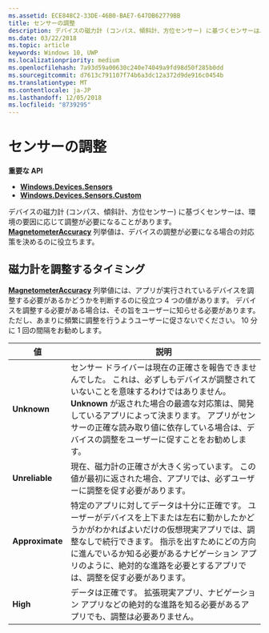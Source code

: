 ```yaml
---
ms.assetid: ECE848C2-33DE-46B0-BAE7-647DB62779BB
title: センサーの調整
description: デバイスの磁力計 (コンパス、傾斜計、方位センサー) に基づくセンサーは、環境の要因に応じて調整が必要になることがあります。
ms.date: 03/22/2018
ms.topic: article
keywords: Windows 10, UWP
ms.localizationpriority: medium
ms.openlocfilehash: 7a93d59a00630c240e74049a9fd98d50f285b0dd
ms.sourcegitcommit: d7613c791107f74b6a3dc12a372d9de916c0454b
ms.translationtype: MT
ms.contentlocale: ja-JP
ms.lasthandoff: 12/05/2018
ms.locfileid: "8739295"
---
```

# <a name="calibrate-sensors"></a>センサーの調整


**重要な API**

-   [**Windows.Devices.Sensors**](https://msdn.microsoft.com/library/windows/apps/BR206408)
-   [**Windows.Devices.Sensors.Custom**](https://msdn.microsoft.com/library/windows/apps/Dn895032)

デバイスの磁力計 (コンパス、傾斜計、方位センサー) に基づくセンサーは、環境の要因に応じて調整が必要になることがあります。 [**MagnetometerAccuracy**](https://msdn.microsoft.com/library/windows/apps/Dn297552) 列挙値は、デバイスの調整が必要になる場合の対応策を決めるのに役立ちます。

## <a name="when-to-calibrate-the-magnetometer"></a>磁力計を調整するタイミング

[**MagnetometerAccuracy**](https://msdn.microsoft.com/library/windows/apps/Dn297552) 列挙値には、アプリが実行されているデバイスを調整する必要があるかどうかを判断するのに役立つ 4 つの値があります。 デバイスを調整する必要がある場合は、その旨をユーザーに知らせる必要があります。 ただし、あまりに頻繁に調整を行うようユーザーに促さないでください。 10 分に 1 回の間隔をお勧めします。

| 値           | 説明    |
| ----------------- | ------------------- |
| **Unknown**     | センサー ドライバーは現在の正確さを報告できませんでした。 これは、必ずしもデバイスが調整されていないことを意味するわけではありません。 **Unknown** が返された場合の最適な対応策は、開発しているアプリによって決まります。 アプリがセンサーの正確な読み取り値に依存している場合は、デバイスの調整をユーザーに促すことをお勧めします。 |
| **Unreliable**  | 現在、磁力計の正確さが大きく劣っています。 この値が最初に返された場合、アプリでは、必ずユーザーに調整を促す必要があります。 |
| **Approximate** | 特定のアプリに対してデータは十分に正確です。 ユーザーがデバイスを上下または左右に動かしたかどうかがわかればよいだけの仮想現実アプリでは、調整なしで続行できます。 指示を出すためにどの方向に進んでいるか知る必要があるナビゲーション アプリのように、絶対的な進路を必要とするアプリでは、調整を促す必要があります。 |
| **High**        | データは正確です。 拡張現実アプリ、ナビゲーション アプリなどの絶対的な進路を知る必要があるアプリでも、調整は必要ありません。 |